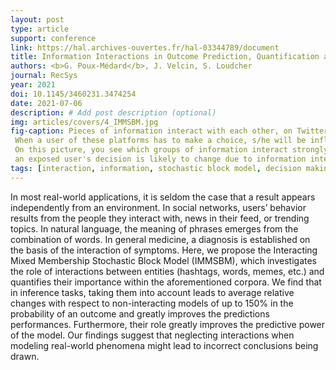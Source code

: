 ```yaml
---
layout: post
type: article
support: conference
link: https://hal.archives-ouvertes.fr/hal-03344789/document
title: Information Interactions in Outcome Prediction, Quantification and Interpretation using Stochastic Block Models
authors: <b>G. Poux-Médard</b>, J. Velcin, S. Loudcher
journal: RecSys
year: 2021
doi: 10.1145/3460231.3474254
date: 2021-07-06
description: # Add post description (optional)
img: articles/covers/4_IMMSBM.jpg
fig-caption: Pieces of information interact with each other, on Twitter, Reddit, Spotify, etc. 
 When a user of these platforms has to make a choice, s/he will be influenced by this interaction.
 On this picture, you see which groups of information interact strongly with each other. The darker the color, the more
 an exposed user's decision is likely to change due to information interaction.
tags: [interaction, information, stochastic block model, decision making process, human behavior, choice mechanisms]
---
```



In most real-world applications, it is seldom the case that a result appears 
independently from an environment. In social networks, users’ behavior results 
from the people they interact with, news in their feed, or trending topics. 
In natural language, the meaning of phrases emerges from the combination of words. 
In general medicine, a diagnosis is established on the basis of the interaction of 
symptoms. Here, we propose the Interacting Mixed Membership Stochastic Block Model 
(IMMSBM), which investigates the role of interactions between entities 
(hashtags, words, memes, etc.) and quantifies their importance within the aforementioned 
corpora. We find that in inference tasks, taking them into account leads to average 
relative changes with respect to non-interacting models of up to 150\% in the 
probability of an outcome and greatly improves the predictions performances. 
Furthermore, their role greatly improves the predictive power of the model. Our 
findings suggest that neglecting interactions when modeling real-world phenomena 
might lead to incorrect conclusions being drawn.